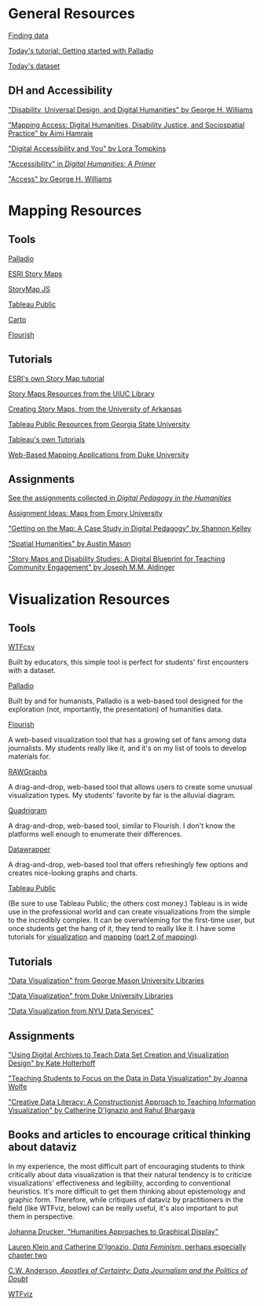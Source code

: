 # General Resources

[Finding data](https://github.com/ucla-digital-humanities/Digital-Pedagogy-An-EPIC-Seminar/blob/master/findingdata.md)

[Today's tutorial: Getting started with Palladio](https://github.com/ucla-digital-humanities/palladio_workshop/blob/master/Getting_Started_with_Palladio.md)

[Today's dataset](https://www.dropbox.com/s/rn40mchgrusip0x/Cushman-Collection.csv?dl=1)

## DH and Accessibility

["Disability, Universal Design, and Digital Humanities" by George H. Williams](http://dhdebates.gc.cuny.edu/debates/text/44)

["Mapping Access: Digital Humanities, Disability Justice, and Sociospatial Practice" by Aimi Hamraie](http://muse.jhu.edu/article/704333/pdf)

["Digital Accessibility and You" by Lora Tompkins](https://www.hastac.org/blogs/loratompkins/2018/02/15/digital-accessibility-and-you)

["Accessibility" in *Digital Humanities: A Primer*](https://carletonu.pressbooks.pub/digh5000/chapter/chapter-6-accessibility-and-design/)

["Access" by George H. Williams](https://digitalpedagogy.mla.hcommons.org/keywords/access/)

# Mapping Resources

## Tools
[Palladio](https://hdlab.stanford.edu/palladio/)

[ESRI Story Maps](https://storymaps.arcgis.com/en/)

[StoryMap JS](https://storymap.knightlab.com/)

[Tableau Public](https://public.tableau.com/en-us/s/)

[Carto](https://carto.com/)

[Flourish](https://flourish.studio/)

## Tutorials

[ESRI's own Story Map tutorial](https://storymaps.arcgis.com/en/app-list/map-tour/tutorial/)

[Story Maps Resources from the UIUC Library](https://guides.library.illinois.edu/storymaps)

[Creating Story Maps, from the University of Arkansas](https://uark.libguides.com/storymaps)

[Tableau Public Resources from Georgia State University](https://research.library.gsu.edu/tableau)

[Tableau's own Tutorials](https://public.tableau.com/en-us/s/resources)

[Web-Based Mapping Applications from Duke University](https://guides.library.duke.edu/webmapping)

## Assignments

[See the assignments collected in *Digital Pedagogy in the Humanities*](https://digitalpedagogy.mla.hcommons.org/keywords/mapping/)

[Assignment Ideas: Maps from Emory University](https://docs.emorydomains.org/teaching_a_class/assignments/assignment_ideas/maps)

["Getting on the Map: A Case Study in Digital Pedagogy" by Shannon Kelley](http://www.digitalhumanities.org/dhq/vol/11/3/000330/000330.html)

["Spatial Humanities" by Austin Mason](http://medhieval.com/hackinghumanities2015/assignments/9-spatial-humanities-web-mapping-101/)

["Story Maps and Disability Studies: A Digital Blueprint for Teaching Community Engagement" by Joseph M.M. Aldinger](https://www.euppublishing.com/doi/abs/10.3366/ijhac.2018.0207)

# Visualization Resources

## Tools

[WTFcsv](https://www.databasic.io/en/wtfcsv/)

Built by educators, this simple tool is perfect for students' first encounters with a dataset.

[Palladio](https://hdlab.stanford.edu/palladio/)

Built by and for humanists, Palladio is a web-based tool designed for the exploration (not, importantly, the presentation) of humanities data.

[Flourish](https://flourish.studio/)

A web-based visualization tool that has a growing set of fans among data journalists. My students really like it, and it's on my list of tools to develop materials for.

[RAWGraphs](https://rawgraphs.io/)

A drag-and-drop, web-based tool that allows users to create some unusual visualization types. My students' favorite by far is the alluvial diagram.

[Quadrigram](http://www.quadrigram.com/)

A drag-and-drop, web-based tool, similar to Flourish. I don't know the platforms well enough to enumerate their differences.

[Datawrapper](https://www.datawrapper.de/)

A drag-and-drop, web-based tool that offers refreshingly few options and creates nice-looking graphs and charts.

[Tableau Public](https://public.tableau.com/en-us/s/)

(Be sure to use Tableau Public; the others cost money.) Tableau is in wide use in the professional world and can create visualizations from the simple to the incredibly complex. It can be overwhleming for the first-time user, but once students get the hang of it, they tend to really like it. I have some tutorials for [visualization](https://github.com/miriamposner/get-started-with-tableau/blob/master/getting-started-with-tableau-public.md) and [mapping](https://github.com/miriamposner/tableau_maps_1/blob/master/make-a-map-with-tableau.md) ([part 2 of mapping](https://github.com/miriamposner/tableau_maps_2/blob/master/tableau-mapping-2--geolocation-and-basemaps.md)).

## Tutorials

["Data Visualization" from George Mason University Libraries](https://infoguides.gmu.edu/data-visualization)

["Data Visualization" from Duke University Libraries](https://guides.library.duke.edu/datavis)

["Data Visualization from NYU Data Services"](https://guides.nyu.edu/viz)


## Assignments

["Using Digital Archives to Teach Data Set Creation and Visualization Design" by Kate Holterhoff](https://www.chronicle.com/blogs/profhacker/digital-archives-data-set-creation/64390)

["Teaching Students to Focus on the Data in Data Visualization" by Joanna Wolfe](https://journals.sagepub.com/doi/10.1177/1050651915573944)

["Creative Data Literacy: A Constructionist Approach to Teaching Information Visualization" by Catherine D'Ignazio and Rahul Bhargava](http://www.digitalhumanities.org/dhq/vol/12/4/000403/000403.html)

## Books and articles to encourage critical thinking about dataviz

In my experience, the most difficult part of encouraging students to think critically about data visualization is that their natural tendency is to criticize visualizations' effectiveness and legibility, according to conventional heuristics. It's more difficult to get them thinking about epistemology and graphic form. Therefore, while critiques of dataviz by practitioners in the field (like WTFviz, below) can be really useful, it's also important to put them in perspective.

[Johanna Drucker, "Humanities Approaches to Graphical Display"](http://www.digitalhumanities.org/dhq/vol/5/1/000091/000091.html)

[Lauren Klein and Catherine D'Ignazio, *Data Feminism*, perhaps especially chapter two](https://bookbook.pubpub.org/data-feminism)

[C.W. Anderson, *Apostles of Certainty: Data Journalism and the Politics of Doubt*](https://global.oup.com/academic/product/apostles-of-certainty-9780190492335?cc=us&lang=en&)

[WTFviz](https://viz.wtf/)
